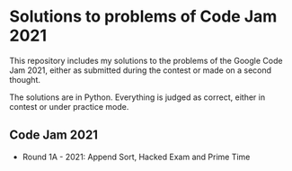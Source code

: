 # Solutions to problems of Code Jam 2021

This repository includes my solutions to the problems of the Google Code Jam 2021, either as submitted during the contest or made on a second thought.

The solutions are in Python. Everything is judged as correct, either in contest or under practice mode.

## Code Jam 2021

* Round 1A - 2021:
   Append Sort,
   Hacked Exam and
   Prime Time
